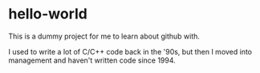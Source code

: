 # hello-world
This is a dummy project for me to learn about github with.

I used to write a lot of C/C++ code back in the '90s, but then I moved into management and haven't written code since 1994.

